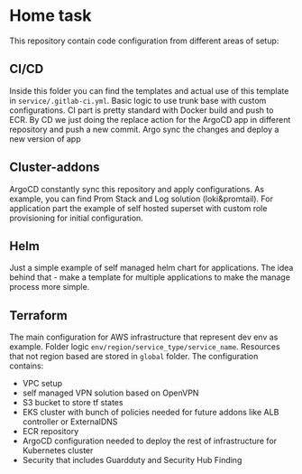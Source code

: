 # Home task

This repository contain code configuration from different areas of setup:

## CI/CD

Inside this folder you can find the templates and actual use of this template in `service/.gitlab-ci.yml`. 
Basic logic to use trunk base with custom configurations. 
CI part is pretty standard with Docker build and push to ECR. By CD we just doing the replace action for the ArgoCD app in different repository and push a new commit. 
Argo sync the changes and deploy a new version of app

## Cluster-addons
ArgoCD constantly sync this repository and apply configurations. 
As example, you can find Prom Stack and Log solution (loki&promtail). 
For application part the example of self hosted superset with custom role provisioning for initial configuration.

## Helm 
Just a simple example of self managed helm chart for applications. 
The idea behind that - make a template for multiple applications to make the manage process more simple.

## Terraform 
The main configuration for AWS infrastructure that represent dev env as example. 
Folder logic `env/region/service_type/service_name`.
Resources that not region based are stored in `global` folder. 
The configuration contains:
- VPC setup
- self managed VPN solution based on OpenVPN
- S3 bucket to store tf states
- EKS cluster with bunch of policies needed for future addons like ALB controller or ExternalDNS
- ECR repository
- ArgoCD configuration needed to deploy the rest of infrastructure for Kubernetes cluster
- Security that includes Guardduty and Security Hub Finding